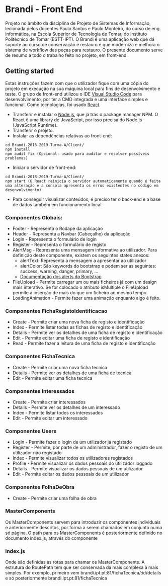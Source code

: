 # Brandi - Front End
Projeto no âmbito da disciplina de Projeto de Sistemas de Informação, lecionada pelos docentes Paulo Santos e Paulo Monteiro, do curso de eng. informática, na Escola Superior de Tecnologia de Tomar, do Instituto Politécnico de Tomar (ESTT-IPT).
O Brandi é uma aplicação web que dá suporte ao curso de conservação e restauro e que moderniza e melhora o sistema de workflow das peças para restauro.
O presente documento serve de resumo a todo o trabalho feito no projeto, em front-end.

## Getting started 
Estas instruções fazem com que o utilizador fique com uma cópia do projeto em execução na sua máquina local para fins de desenvolvimento e teste.
O grupo de front-end utilizou o IDE [Visual Studio Code](https://code.visualstudio.com/) para desenvolvimento, por ter a CMD integrada e uma interface simples e funcional.
Como tecnologias, foi usado [React](https://reactjs.org/).
- Transferir e instalar o [Node.js](https://nodejs.org/en/), que já trás o package manager NPM. O React é uma library de JavaScript, por isso precisa do Node.js (JavaScript Runtime).
- Transferir o projeto. 
- Instalar as dependências relativas ao front-end:
``` 
cd Brandi-2018-2019-Turma-A/Client/
npm install
npm audit fix (Opcional: usado para auditar e resolver possíveis problemas)
```
- Iniciar o servidor de front-end:
```
cd Brandi-2018-2019-Turma-A/Client/
npm start (O React reinicia o servidor automaticamente quando é feita uma alteração e a consola apresenta os erros existentes no código em desenvolvimento)
```
- Para conseguir visualizar conteúdos, é preciso ter o back-end e a base de dados também em funcionamento local.
### Componentes Globais:
* Footer - Representa o Rodapé da aplicação
* Header - Representa a Navbar (Cabeçalho) da aplicação
* Login - Representa o formulário de login
* Register - Representa o formulário de registo
* AlertMsg - Representa uma mensagem informativa ao utilizador. Para definição deste componente, existem os seguintes states anexos:
  - alertText: Representa a mensagem a apresentar ao utilizador
  - alertColor: São keywords do bootstrap e podem ser as seguintes: success, warning, danger, primary, ...
  - [Documentação dos alerts do Bootstrap](https://getbootstrap.com/docs/4.3/components/alerts/)
* FileUpload - Permite carregar um ou mais ficheiros já com um design mais interativo. Se for colocado o atributo isMultiple o FileUpload permite a inserção de mais do que um ficheiro ao mesmo tempo.
* LoadingAnimation - Permite fazer uma animação enquanto algo é feito.
### Componentes FichaRegistoIdentificacao
* Create - Permite criar uma nova ficha de registo e identificação
* Index - Permite listar todas as fichas de registo e identificação
* Details - Permite ver os detalhes de uma ficha de registo e identificação
* Edit - Permite editar uma ficha de registo e identificação
* Read - Permite fazer a leitura de uma ficha de registo e identificação
### Componentes FichaTecnica
* Create - Permite criar uma nova ficha tecnica
* Details - Permite ver os detalhes de uma ficha de tecnica
* Edit - Permite editar uma ficha tecnica
### Componentes Interessados
* Create - Permite criar interessados
* Details - Permite ver os detalhes de um interessado
* Index - Permite listar todos os interessados
* Edit - Permite editar um interessado
### Componentes Users
* Login - Permite fazer o login de um utilizador já registado
* Register - Permite, por parte de um administrador, fazer o registo de um utilizador não registado
* Index - Permite visualizar todos os utilizadores registados
* Profile - Permite visualizar os dados pessoais do utilizador loggado
* Details - Permite visualizar os dados pessoais de um utilizador
* Edit - Permite editar os dados pessoais de um utilizador
### Componentes FolhaDeObra
* Create - Permite criar uma folha de obra 
### MasterComponents
Os MasterComponents servem para introduzir os componentes individuais e anteriormente descritos, por forma a serem chamados em conjunto numa só página. O path para os MasterComponents é posteriormente definido no documento index.js, através do componente <BrowserRouter>
### index.js
Onde são definidas as rotas para chamar os MasterComponents. A estrutura do RoutePath tem que ser conservada da mais complexa à mais simples. Por exemplo, primeiro vem brandi.ipt.pt:81/fichaTecnica/:id/details e só posteriormente brandi.ipt.pt:81/fichaTecnica